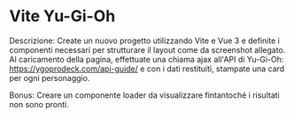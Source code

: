 # Vite Yu-Gi-Oh

Descrizione:
Create un nuovo progetto utilizzando Vite e Vue 3 e definite i componenti necessari per strutturare il layout come da screenshot allegato.
Al caricamento della pagina, effettuate una chiama ajax all'API di Yu-Gi-Oh:
https://ygoprodeck.com/api-guide/
e con i dati restituiti, stampate una card per ogni personaggio.

Bonus:
Creare un componente loader da visualizzare fintantoché i risultati non sono pronti.